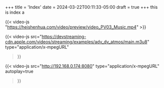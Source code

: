 +++
title = 'Index'
date = 2024-03-22T00:11:33-05:00
draft = true
+++
this is index a

{{< video-js "https://heishenhua.com/video/preview/video_PV03_Music.mp4" >}}


{{< video-js
  src="https://devstreaming-cdn.apple.com/videos/streaming/examples/adv_dv_atmos/main.m3u8"
  type="application/x-mpegURL"
>}}

{{< video-js
  src="http://192.168.0.174:8080"
  type="application/x-mpegURL"
  autoplay=true
>}}